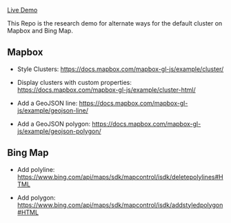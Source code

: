 [Live Demo](https://luuufan.github.io/mapbox_cluster_demo/)

This Repo is the research demo for alternate ways for the default cluster on Mapbox and Bing Map.

## Mapbox

- Style Clusters:
https://docs.mapbox.com/mapbox-gl-js/example/cluster/

- Display clusters with custom properties:
https://docs.mapbox.com/mapbox-gl-js/example/cluster-html/

- Add a GeoJSON line:
https://docs.mapbox.com/mapbox-gl-js/example/geojson-line/


- Add a GeoJSON polygon:
https://docs.mapbox.com/mapbox-gl-js/example/geojson-polygon/

## Bing Map

- Add polyline:
https://www.bing.com/api/maps/sdk/mapcontrol/isdk/deletepolylines#HTML

- Add polygon:
https://www.bing.com/api/maps/sdk/mapcontrol/isdk/addstyledpolygon#HTML

